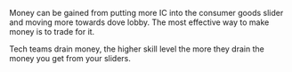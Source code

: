 Money can be gained from putting more IC into the consumer goods slider
and moving more towards dove lobby. The most effective way to make money
is to trade for it.

Tech teams drain money, the higher skill level the more they drain the
money you get from your sliders.
